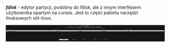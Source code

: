 ***fdisk*** - edytor partycji, podobny do fdisk, ale z innym interfejsem użytkownika opartym na curses. Jest to część pakietu narzędzi linuksowych util-linux.

![fdisk](/grafiki/2_03_4_fdisk.png)